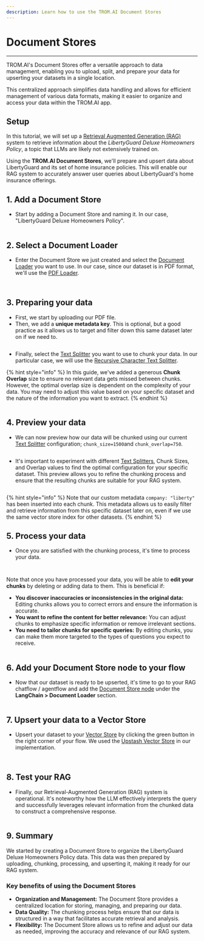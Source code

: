```yaml
---
description: Learn how to use the TROM.AI Document Stores
---
```


# Document Stores

***

TROM.AI's Document Stores offer a versatile approach to data management, enabling you to upload, split, and prepare your data for upserting your datasets in a single location.

This centralized approach simplifies data handling and allows for efficient management of various data formats, making it easier to organize and access your data within the TROM.AI app.

## Setup

In this tutorial, we will set up a [Retrieval Augmented Generation (RAG)](../use-cases/multiple-documents-qna.md) system to retrieve information about the _LibertyGuard Deluxe Homeowners Policy_, a topic that LLMs are likely not extensively trained on.

Using the **TROM.AI Document Stores**, we'll prepare and upsert data about LibertyGuard and its set of home insurance policies. This will enable our RAG system to accurately answer user queries about LibertyGuard's home insurance offerings.

## 1. Add a Document Store

* Start by adding a Document Store and naming it. In our case, "LibertyGuard Deluxe Homeowners Policy".

<figure><img src="../.gitbook/assets/ds01.png" alt=""><figcaption></figcaption></figure>

## 2. Select a Document Loader

* Enter the Document Store we just created and select the [Document Loader](../integrations/langchain/document-loaders/) you want to use. In our case, since our dataset is in PDF format, we'll use the [PDF Loader](../integrations/langchain/document-loaders/pdf-file.md).

<figure><img src="../.gitbook/assets/ds02.png" alt=""><figcaption></figcaption></figure>

<figure><img src="../.gitbook/assets/ds03.png" alt=""><figcaption></figcaption></figure>

## 3. Preparing your data

* First, we start by uploading our PDF file.
* Then, we add a **unique metadata key**. This is optional, but a good practice as it allows us to target and filter down this same dataset later on if we need to.

<figure><img src="../.gitbook/assets/ds04.png" alt=""><figcaption></figcaption></figure>

* Finally, select the [Text Splitter](../integrations/langchain/text-splitters/) you want to use to chunk your data. In our particular case, we will use the [Recursive Character Text Splitter](../integrations/langchain/text-splitters/recursive-character-text-splitter.md).

{% hint style="info" %}
In this guide, we've added a generous **Chunk Overlap** size to ensure no relevant data gets missed between chunks. However, the optimal overlap size is dependent on the complexity of your data. You may need to adjust this value based on your specific dataset and the nature of the information you want to extract.
{% endhint %}

<figure><img src="../.gitbook/assets/ds05.png" alt=""><figcaption></figcaption></figure>

## 4. Preview your data

* We can now preview how our data will be chunked using our current [Text Splitter](../integrations/langchain/text-splitters/) configuration; `chunk_size=1500`and `chunk_overlap=750`.

<figure><img src="../.gitbook/assets/ds06.png" alt=""><figcaption></figcaption></figure>

* It's important to experiment with different [Text Splitters](../integrations/langchain/text-splitters/), Chunk Sizes, and Overlap values to find the optimal configuration for your specific dataset. This preview allows you to refine the chunking process and ensure that the resulting chunks are suitable for your RAG system.

<figure><img src="../.gitbook/assets/ds07.png" alt=""><figcaption></figcaption></figure>

{% hint style="info" %}
Note that our custom metadata `company: "liberty"` has been inserted into each chunk. This metadata allows us to easily filter and retrieve information from this specific dataset later on, even if we use the same vector store index for other datasets.
{% endhint %}

## 5. Process your data

* Once you are satisfied with the chunking process, it's time to process your data.

<figure><img src="../.gitbook/assets/ds08.png" alt=""><figcaption></figcaption></figure>

<figure><img src="../.gitbook/assets/ds09%20(1).png" alt=""><figcaption></figcaption></figure>

Note that once you have processed your data, you will be able to **edit your chunks** by deleting or adding data to them. This is beneficial if:

* **You discover inaccuracies or inconsistencies in the original data:** Editing chunks allows you to correct errors and ensure the information is accurate.
* **You want to refine the content for better relevance:** You can adjust chunks to emphasize specific information or remove irrelevant sections.
* **You need to tailor chunks for specific queries:** By editing chunks, you can make them more targeted to the types of questions you expect to receive.

<figure><img src="../.gitbook/assets/ds10.png" alt=""><figcaption></figcaption></figure>

## 6. Add your Document Store node to your flow

* Now that our dataset is ready to be upserted, it's time to go to your RAG chatflow / agentflow and add the [Document Store node](../integrations/langchain/document-loaders/document-store.md) under the **LangChain > Document Loader** section.

<figure><img src="../.gitbook/assets/ds11.png" alt=""><figcaption></figcaption></figure>

## 7. Upsert your data to a Vector Store

* Upsert your dataset to your [Vector Store](../integrations/langchain/vector-stores/) by clicking the green button in the right corner of your flow. We used the [Upstash Vector Store](../integrations/langchain/vector-stores/upstash-vector.md) in our implementation.

<figure><img src="../.gitbook/assets/ds12.png" alt=""><figcaption></figcaption></figure>

<figure><img src="../.gitbook/assets/ds13.png" alt=""><figcaption></figcaption></figure>

## 8. Test your RAG

* Finally, our Retrieval-Augmented Generation (RAG) system is operational. It's noteworthy how the LLM effectively interprets the query and successfully leverages relevant information from the chunked data to construct a comprehensive response.

<figure><img src="../.gitbook/assets/ds15.png" alt=""><figcaption></figcaption></figure>

## 9. Summary

We started by creating a Document Store to organize the LibertyGuard Deluxe Homeowners Policy data. This data was then prepared by uploading, chunking, processing, and upserting it, making it ready for our RAG system.

### Key benefits of using the Document Stores

* **Organization and Management:** The Document Store provides a centralized location for storing, managing, and preparing our data.
* **Data Quality:** The chunking process helps ensure that our data is structured in a way that facilitates accurate retrieval and analysis.
* **Flexibility:** The Document Store allows us to refine and adjust our data as needed, improving the accuracy and relevance of our RAG system.
